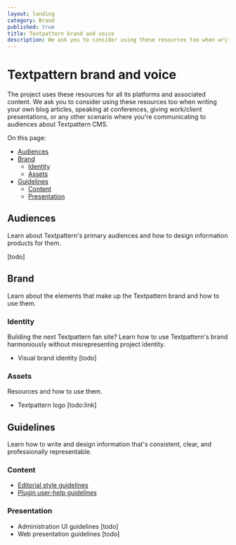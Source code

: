 ```yaml
---
layout: landing
category: Brand
published: true
title: Textpattern brand and voice
description: We ask you to consider using these resources too when writing your own blog articles, speaking at conferences, giving work/client presentations, etc.
---
```


# Textpattern brand and voice

The project uses these resources for all its platforms and associated content. We ask you to consider using these resources too when writing your own blog articles, speaking at conferences, giving work/client presentations, or any other scenario where you're communicating to audiences about Textpattern CMS.

On this page:

* [Audiences](#audiences)
* [Brand](#brand)
  * [Identity](#identity)
  * [Assets](#assets)
* [Guidelines](#guidelines)
  * [Content](#content)
  * [Presentation](#presentation)

## Audiences

Learn about Textpattern's primary audiences and how to design information products for them.

[todo]

## Brand

Learn about the elements that make up the Textpattern brand and how to use them.

### Identity

Building the next Textpattern fan site? Learn how to use Textpattern's brand harmoniously without misrepresenting project identity.

* Visual brand identity [todo]

### Assets

Resources and how to use them.

* Textpattern logo [todo:link]

## Guidelines

Learn how to write and design information that's consistent, clear, and professionally representable.

### Content

* [Editorial style guidelines](http://docs.textpattern.io/brand/editorial-style-guidelines)
* [Plugin user-help guidelines](http://docs.textpattern.io/development/plugin-user-help-guidelines)

### Presentation

* Administration UI guidelines [todo]
* Web presentation guidelines [todo]
